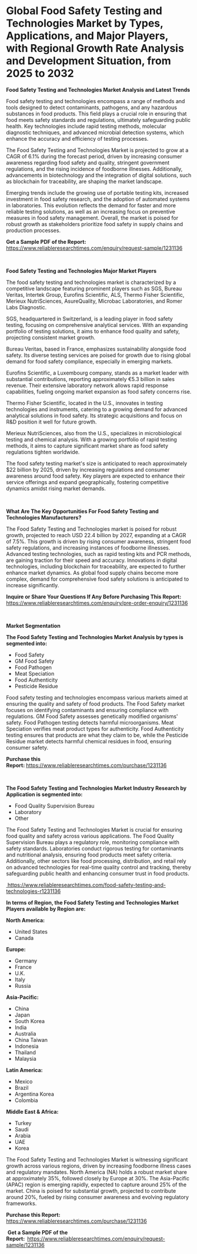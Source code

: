 <p><h1>Global Food Safety Testing and Technologies Market by Types, Applications, and Major Players, with Regional Growth Rate Analysis and Development Situation, from 2025 to 2032</h1></p><p><strong>Food Safety Testing and Technologies Market Analysis and Latest Trends</strong></p>
<p><p>Food safety testing and technologies encompass a range of methods and tools designed to detect contaminants, pathogens, and any hazardous substances in food products. This field plays a crucial role in ensuring that food meets safety standards and regulations, ultimately safeguarding public health. Key technologies include rapid testing methods, molecular diagnostic techniques, and advanced microbial detection systems, which enhance the accuracy and efficiency of testing processes.</p><p>The Food Safety Testing and Technologies Market is projected to grow at a CAGR of 6.1% during the forecast period, driven by increasing consumer awareness regarding food safety and quality, stringent government regulations, and the rising incidence of foodborne illnesses. Additionally, advancements in biotechnology and the integration of digital solutions, such as blockchain for traceability, are shaping the market landscape.</p><p>Emerging trends include the growing use of portable testing kits, increased investment in food safety research, and the adoption of automated systems in laboratories. This evolution reflects the demand for faster and more reliable testing solutions, as well as an increasing focus on preventive measures in food safety management. Overall, the market is poised for robust growth as stakeholders prioritize food safety in supply chains and production processes.</p></p>
<p><strong>Get a Sample PDF of the Report:&nbsp;</strong> <a href="https://www.reliableresearchtimes.com/enquiry/request-sample/1231136?utm_campaign=2716&utm_medium=2&utm_source=Github&utm_content=ia&utm_term=16042025&utm_id=food-safety-testing-and-technologies">https://www.reliableresearchtimes.com/enquiry/request-sample/1231136</a></p>
<p>&nbsp;</p>
<p><strong>Food Safety Testing and Technologies Major Market Players</strong></p>
<p><p>The food safety testing and technologies market is characterized by a competitive landscape featuring prominent players such as SGS, Bureau Veritas, Intertek Group, Eurofins Scientific, ALS, Thermo Fisher Scientific, Merieux NutriSciences, AsureQuality, Microbac Laboratories, and Romer Labs Diagnostic. </p><p>SGS, headquartered in Switzerland, is a leading player in food safety testing, focusing on comprehensive analytical services. With an expanding portfolio of testing solutions, it aims to enhance food quality and safety, projecting consistent market growth.</p><p>Bureau Veritas, based in France, emphasizes sustainability alongside food safety. Its diverse testing services are poised for growth due to rising global demand for food safety compliance, especially in emerging markets.</p><p>Eurofins Scientific, a Luxembourg company, stands as a market leader with substantial contributions, reporting approximately €5.3 billion in sales revenue. Their extensive laboratory network allows rapid response capabilities, fueling ongoing market expansion as food safety concerns rise.</p><p>Thermo Fisher Scientific, located in the U.S., innovates in testing technologies and instruments, catering to a growing demand for advanced analytical solutions in food safety. Its strategic acquisitions and focus on R&D position it well for future growth.</p><p>Merieux NutriSciences, also from the U.S., specializes in microbiological testing and chemical analysis. With a growing portfolio of rapid testing methods, it aims to capture significant market share as food safety regulations tighten worldwide.</p><p>The food safety testing market's size is anticipated to reach approximately $22 billion by 2025, driven by increasing regulations and consumer awareness around food safety. Key players are expected to enhance their service offerings and expand geographically, fostering competitive dynamics amidst rising market demands.</p></p>
<p>&nbsp;</p>
<p><strong>What Are The Key Opportunities For Food Safety Testing and Technologies Manufacturers?</strong></p>
<p><p>The Food Safety Testing and Technologies market is poised for robust growth, projected to reach USD 22.4 billion by 2027, expanding at a CAGR of 7.5%. This growth is driven by rising consumer awareness, stringent food safety regulations, and increasing instances of foodborne illnesses. Advanced testing technologies, such as rapid testing kits and PCR methods, are gaining traction for their speed and accuracy. Innovations in digital technologies, including blockchain for traceability, are expected to further enhance market dynamics. As global food supply chains become more complex, demand for comprehensive food safety solutions is anticipated to increase significantly.</p></p>
<p><strong>Inquire or Share Your Questions If Any Before Purchasing This Report:</strong> <a href="https://www.reliableresearchtimes.com/enquiry/pre-order-enquiry/1231136?utm_campaign=2716&utm_medium=2&utm_source=Github&utm_content=ia&utm_term=16042025&utm_id=food-safety-testing-and-technologies">https://www.reliableresearchtimes.com/enquiry/pre-order-enquiry/1231136</a></p>
<p>&nbsp;</p>
<p><strong>Market Segmentation</strong></p>
<p><strong>The Food Safety Testing and Technologies Market Analysis by types is segmented into:</strong></p>
<p><ul><li>Food Safety</li><li>GM Food Safety</li><li>Food Pathogen</li><li>Meat Speciation</li><li>Food Authenticity</li><li>Pesticide Residue</li></ul></p>
<p><p>Food safety testing and technologies encompass various markets aimed at ensuring the quality and safety of food products. The Food Safety market focuses on identifying contaminants and ensuring compliance with regulations. GM Food Safety assesses genetically modified organisms' safety. Food Pathogen testing detects harmful microorganisms. Meat Speciation verifies meat product types for authenticity. Food Authenticity testing ensures that products are what they claim to be, while the Pesticide Residue market detects harmful chemical residues in food, ensuring consumer safety.</p></p>
<p><strong>Purchase this Report:&nbsp;</strong><a href="https://www.reliableresearchtimes.com/purchase/1231136?utm_campaign=2716&utm_medium=2&utm_source=Github&utm_content=ia&utm_term=16042025&utm_id=food-safety-testing-and-technologies">https://www.reliableresearchtimes.com/purchase/1231136</a></p>
<p>&nbsp;</p>
<p><strong>The Food Safety Testing and Technologies Market Industry Research by Application is segmented into:</strong></p>
<p><ul><li>Food Quality Supervision Bureau</li><li>Laboratory</li><li>Other</li></ul></p>
<p><p>The Food Safety Testing and Technologies Market is crucial for ensuring food quality and safety across various applications. The Food Quality Supervision Bureau plays a regulatory role, monitoring compliance with safety standards. Laboratories conduct rigorous testing for contaminants and nutritional analysis, ensuring food products meet safety criteria. Additionally, other sectors like food processing, distribution, and retail rely on advanced technologies for real-time quality control and tracking, thereby safeguarding public health and enhancing consumer trust in food products.</p></p>
<p><a href="https://www.reliableresearchtimes.com/food-safety-testing-and-technologies-r1231136?utm_campaign=2716&utm_medium=2&utm_source=Github&utm_content=ia&utm_term=16042025&utm_id=food-safety-testing-and-technologies">&nbsp;https://www.reliableresearchtimes.com/food-safety-testing-and-technologies-r1231136</a></p>
<p><strong>In terms of Region, the Food Safety Testing and Technologies Market Players available by Region are:</strong></p>
<p>
    <p> <strong> North America: </strong>
        <ul>
            <li>United States</li>
            <li>Canada</li>
        </ul>
        </p> 
    <p> <strong> Europe: </strong>
        <ul>
            <li>Germany</li>
            <li>France</li>
            <li>U.K.</li>
            <li>Italy</li>
            <li>Russia</li>
        </ul>
        </p> 
    <p> <strong> Asia-Pacific: </strong>
        <ul>
            <li>China</li>
            <li>Japan</li>
            <li>South Korea</li>
            <li>India</li>
            <li>Australia</li>
            <li>China Taiwan</li>
            <li>Indonesia</li>
            <li>Thailand</li>
            <li>Malaysia</li>
        </ul>
        </p> 
    <p> <strong> Latin America: </strong>
        <ul>
            <li>Mexico</li>
            <li>Brazil</li>
            <li>Argentina Korea</li>
            <li>Colombia</li>
        </ul>
        </p> 
    <p> <strong> Middle East & Africa: </strong>
        <ul>
            <li>Turkey</li>
            <li>Saudi</li>
            <li>Arabia</li>
            <li>UAE</li>
            <li>Korea</li>
        </ul>
    </p>
    </p>
<p><p>The Food Safety Testing and Technologies Market is witnessing significant growth across various regions, driven by increasing foodborne illness cases and regulatory mandates. North America (NA) holds a robust market share at approximately 35%, followed closely by Europe at 30%. The Asia-Pacific (APAC) region is emerging rapidly, expected to capture around 25% of the market. China is poised for substantial growth, projected to contribute around 20%, fueled by rising consumer awareness and evolving regulatory frameworks.</p></p>
<p><strong>Purchase this Report: </strong><a href="https://www.reliableresearchtimes.com/purchase/1231136?utm_campaign=2716&utm_medium=2&utm_source=Github&utm_content=ia&utm_term=16042025&utm_id=food-safety-testing-and-technologies">https://www.reliableresearchtimes.com/purchase/1231136</a></p>
<p>&nbsp;<strong>Get a Sample PDF of the Report:&nbsp;&nbsp;</strong><a href="https://www.reliableresearchtimes.com/enquiry/request-sample/1231136?utm_campaign=2716&utm_medium=2&utm_source=Github&utm_content=ia&utm_term=16042025&utm_id=food-safety-testing-and-technologies">https://www.reliableresearchtimes.com/enquiry/request-sample/1231136</a></p>
<p><strong></strong></p>
<p><p></p><p></p><p></p></p>